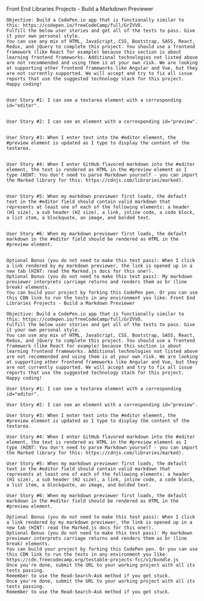 Front End Libraries Projects - Build a Markdown Previewer

    Objective: Build a CodePen.io app that is functionally similar to this: https://codepen.io/freeCodeCamp/full/GrZVVO.
    Fulfill the below user stories and get all of the tests to pass. Give it your own personal style.
    You can use any mix of HTML, JavaScript, CSS, Bootstrap, SASS, React, Redux, and jQuery to complete this project. You should use a frontend framework (like React for example) because this section is about learning frontend frameworks. Additional technologies not listed above are not recommended and using them is at your own risk. We are looking at supporting other frontend frameworks like Angular and Vue, but they are not currently supported. We will accept and try to fix all issue reports that use the suggested technology stack for this project. Happy coding!


    User Story #1: I can see a textarea element with a corresponding id="editor".


    User Story #2: I can see an element with a corresponding id="preview".


    User Story #3: When I enter text into the #editor element, the #preview element is updated as I type to display the content of the textarea.


    User Story #4: When I enter GitHub flavored markdown into the #editor element, the text is rendered as HTML in the #preview element as I type (HINT: You don't need to parse Markdown yourself - you can import the Marked library for this: https://cdnjs.com/libraries/marked).


    User Story #5: When my markdown previewer first loads, the default text in the #editor field should contain valid markdown that represents at least one of each of the following elements: a header (H1 size), a sub header (H2 size), a link, inline code, a code block, a list item, a blockquote, an image, and bolded text.


    User Story #6: When my markdown previewer first loads, the default markdown in the #editor field should be rendered as HTML in the #preview element.


    Optional Bonus (you do not need to make this test pass): When I click a link rendered by my markdown previewer, the link is opened up in a new tab (HINT: read the Marked.js docs for this one!).
    Optional Bonus (you do not need to make this test pass): My markdown previewer interprets carriage returns and renders them as br (line break) elements.
    You can build your project by forking this CodePen pen. Or you can use this CDN link to run the tests in any environment you like: Front End Libraries Projects - Build a Markdown Previewer

    Objective: Build a CodePen.io app that is functionally similar to this: https://codepen.io/freeCodeCamp/full/GrZVVO.
    Fulfill the below user stories and get all of the tests to pass. Give it your own personal style.
    You can use any mix of HTML, JavaScript, CSS, Bootstrap, SASS, React, Redux, and jQuery to complete this project. You should use a frontend framework (like React for example) because this section is about learning frontend frameworks. Additional technologies not listed above are not recommended and using them is at your own risk. We are looking at supporting other frontend frameworks like Angular and Vue, but they are not currently supported. We will accept and try to fix all issue reports that use the suggested technology stack for this project. Happy coding!

    User Story #1: I can see a textarea element with a corresponding id="editor".

    User Story #2: I can see an element with a corresponding id="preview".

    User Story #3: When I enter text into the #editor element, the #preview element is updated as I type to display the content of the textarea.

    User Story #4: When I enter GitHub flavored markdown into the #editor element, the text is rendered as HTML in the #preview element as I type (HINT: You don't need to parse Markdown yourself - you can import the Marked library for this: https://cdnjs.com/libraries/marked).

    User Story #5: When my markdown previewer first loads, the default text in the #editor field should contain valid markdown that represents at least one of each of the following elements: a header (H1 size), a sub header (H2 size), a link, inline code, a code block, a list item, a blockquote, an image, and bolded text.

    User Story #6: When my markdown previewer first loads, the default markdown in the #editor field should be rendered as HTML in the #preview element.
		
    Optional Bonus (you do not need to make this test pass): When I click a link rendered by my markdown previewer, the link is opened up in a new tab (HINT: read the Marked.js docs for this one!).
    Optional Bonus (you do not need to make this test pass): My markdown previewer interprets carriage returns and renders them as br (line break) elements.
    You can build your project by forking this CodePen pen. Or you can use this CDN link to run the tests in any environment you like: https://cdn.freecodecamp.org/testable-projects-fcc/v1/bundle.js
    Once you're done, submit the URL to your working project with all its tests passing.
    Remember to use the Read-Search-Ask method if you get stuck.
    Once you're done, submit the URL to your working project with all its tests passing.
    Remember to use the Read-Search-Ask method if you get stuck.